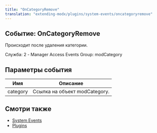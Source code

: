 ```yaml
---
title: "OnCategoryRemove"
translation: "extending-modx/plugins/system-events/oncategoryremove"
---
```


## Событие: OnCategoryRemove

Происходит после удаления категории.

Служба: 2 - Manager Access Events
Group: modCategory

## Параметры события

| Имя      | Описание                      |
| -------- | ----------------------------- |
| category | Ссылка на объект modCategory. |

## Смотри также

- [System Events](extending-modx/plugins/system-events "System Events")
- [Plugins](extending-modx/plugins "Plugins")

